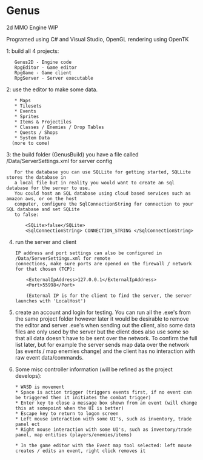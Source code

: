 # Genus
2d MMO Engine WIP

 Programed using C# and Visual Studio, OpenGL rendering using OpenTK

 1: build all 4 projects:
 
       Genus2D - Engine code
       RpgEditor - Game editor
       RpgGame - Game client
       RpgServer - Server executable
       
 2: use the editor to make some data.
       
       * Maps
       * Tilesets
       * Events
       * Sprites
       * Items & Projectiles
       * Classes / Enemies / Drop Tables
       * Quests / Shops
       * System Data
      (more to come)
 
 3: the build folder (GenusBuild) you have a file called /Data/ServerSettings.xml for server config
 
       For the database you can use SQLLite for getting started, SQLLite stores the database in 
       a local file but in reality you would want to create an sql database for the server to use. 
       You could host an SQL database using cloud based services such as amazon aws, or on the host 
       computer, configure the SqlConnectionString for connection to your SQL database and set SQLite 
       to false:
           
           <SQLite>false</SQLite>
           <SqlConnectionString> CONNECTION_STRING </SqlConnectionString>
       
 4. run the server and client
 
        IP address and port settings can also be configured in /Data/ServerSettings.xml for remote 
        connections, make sure ports are opened on the firewall / network for that chosen (TCP):
            
            <ExternalIpAddress>127.0.0.1</ExternalIpAddress>
            <Port>55998</Port>
            
            (External IP is for the client to find the server, the server launches with 'LocalHost')
    
 5. create an account and login for testing. You can run all the .exe's from the same project folder
    however later it would be desirable to remove the editor and server .exe's when sending out the
    client, also some data files are only used by the server but the client does also use some so that
    all data doesn't have to be sent over the network. To confirm the full list later, but for example
    the server sends map data over the network (as events / map enemies change) and the client has no
    interaction with raw event data/commands.
 
 6. Some misc controller information (will be refined as the project develops):
 
        * WASD is movement
        * Space is action trigger (triggers events first, if no event can be triggered then it initiates the combat trigger)
        * Enter key to close a message box shown from an event (will change this at somepoint when the UI is better)
        * Escape key to return to logon screen
        * Left mouse interaction with some UI's, such as inventory, trade panel ect
        * Right mouse interaction with some UI's, such as inventory/trade panel, map entities (players/enemies/items)
        
        * In the game editor with the Event map tool selected: left mouse creates / edits an event, right click removes it 
        
        
